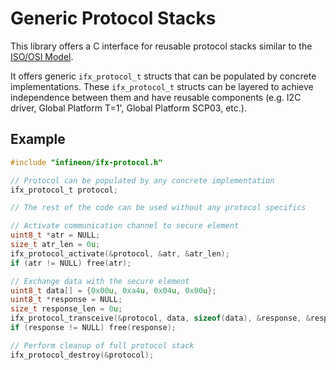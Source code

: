 # Generic Protocol Stacks

This library offers a C interface for reusable protocol stacks similar to the [ISO/OSI Model](https://en.wikipedia.org/wiki/OSI_model).

It offers generic `ifx_protocol_t` structs that can be populated by concrete implementations. These `ifx_protocol_t` structs can be layered to achieve independence between them and have reusable components (e.g. I2C driver, Global Platform T=1', Global Platform SCP03, etc.).


## Example

```c
#include "infineon/ifx-protocol.h"

// Protocol can be populated by any concrete implementation
ifx_protocol_t protocol;

// The rest of the code can be used without any protocol specifics

// Activate communication channel to secure element
uint8_t *atr = NULL;
size_t atr_len = 0u;
ifx_protocol_activate(&protocol, &atr, &atr_len);
if (atr != NULL) free(atr);

// Exchange data with the secure element
uint8_t data[] = {0x00u, 0xa4u, 0x04u, 0x00u};
uint8_t *response = NULL;
size_t response_len = 0u;
ifx_protocol_transceive(&protocol, data, sizeof(data), &response, &response_len);
if (response != NULL) free(response);

// Perform cleanup of full protocol stack
ifx_protocol_destroy(&protocol);
```

